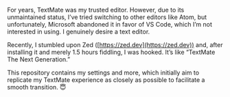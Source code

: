For years, TextMate was my trusted editor. However, due to its unmaintained status, I’ve tried switching to other editors like Atom, but unfortunately, Microsoft abandoned it in favor of VS Code, which I’m not interested in using. I genuinely desire a text editor.

Recently, I stumbled upon Zed ([https://zed.dev](https://zed.dev)) and, after installing it and merely 1.5 hours fiddling, I was hooked. It’s like “TextMate The Next Generation.”

This repository contains my settings and more, which initially aim to replicate my TextMate experience as closely as possible to facilitate a smooth transition. 😇
